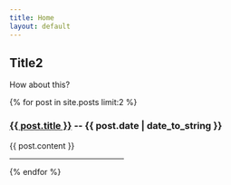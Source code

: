 ```yaml
---
title: Home
layout: default
---
```


Title2
------

How about this?

{% for post in site.posts limit:2 %}
<h3><a href="{{ post.url }}">{{ post.title }}</a> -- <abbr>{{ post.date | date_to_string }}</abbr></h3>
{{ post.content }}
<hr style="width: 40%;"/>
{% endfor %}
